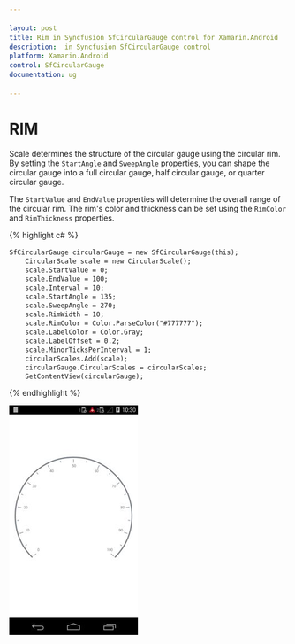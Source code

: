 ```yaml
---

layout: post
title: Rim in Syncfusion SfCircularGauge control for Xamarin.Android 
description:  in Syncfusion SfCircularGauge control
platform: Xamarin.Android
control: SfCircularGauge
documentation: ug

---
```


# RIM

Scale determines the structure of the circular gauge using the circular rim. By setting the `StartAngle` and `SweepAngle` properties, you can shape the circular gauge into a full circular gauge, half circular gauge, or quarter circular gauge.

The `StartValue` and `EndValue` properties will determine the overall range of the circular rim. The rim's  color and thickness can be set using the `RimColor` and `RimThickness` properties.


{% highlight c# %}

    SfCircularGauge circularGauge = new SfCircularGauge(this);
        CircularScale scale = new CircularScale();
        scale.StartValue = 0;
        scale.EndValue = 100;
        scale.Interval = 10;
        scale.StartAngle = 135;
        scale.SweepAngle = 270;
        scale.RimWidth = 10;
        scale.RimColor = Color.ParseColor("#777777");
        scale.LabelColor = Color.Gray;
        scale.LabelOffset = 0.2;    
        scale.MinorTicksPerInterval = 1;
        circularScales.Add(scale);
        circularGauge.CircularScales = circularScales;
        SetContentView(circularGauge);

{% endhighlight %}

![](rim_images/rim_img1.png)

